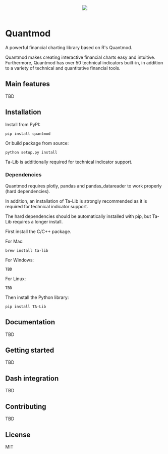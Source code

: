 <div align="center">
  <img src="https://raw.githubusercontent.com/jackwluo/py-quantmod/master/assets/banner.png"><br><br>
</div>

# Quantmod

A powerful financial charting library based on R's Quantmod.

Quantmod makes creating interactive financial charts easy and intuitive. Furthermore, Quantmod has over 50 technical indicators built-in, in addition to a variety of technical and quantitative financial tools.

## Main features

TBD

## Installation

Install from PyPI:

    pip install quantmod

Or build package from source:

    python setup.py install

Ta-Lib is additionally required for technical indicator support.

### Dependencies

Quantmod requires plotly, pandas and pandas_datareader to work properly (hard dependencies).

In addition, an installation of Ta-Lib is strongly recommended as it is required for technical indicator support.

The hard dependencies should be automatically installed with pip, but Ta-Lib requires a longer install.

First install the C/C++ package.

For Mac:

    brew install ta-lib

For Windows:

    TBD

For Linux:

    TBD

Then install the Python library:

    pip install TA-Lib

## Documentation

TBD

## Getting started

TBD

## Dash integration

TBD

## Contributing

TBD

## License

MIT
